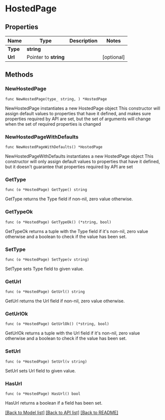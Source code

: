 # HostedPage

## Properties

Name | Type | Description | Notes
------------ | ------------- | ------------- | -------------
**Type** | **string** |  | 
**Url** | Pointer to **string** |  | [optional] 

## Methods

### NewHostedPage

`func NewHostedPage(type_ string, ) *HostedPage`

NewHostedPage instantiates a new HostedPage object
This constructor will assign default values to properties that have it defined,
and makes sure properties required by API are set, but the set of arguments
will change when the set of required properties is changed

### NewHostedPageWithDefaults

`func NewHostedPageWithDefaults() *HostedPage`

NewHostedPageWithDefaults instantiates a new HostedPage object
This constructor will only assign default values to properties that have it defined,
but it doesn't guarantee that properties required by API are set

### GetType

`func (o *HostedPage) GetType() string`

GetType returns the Type field if non-nil, zero value otherwise.

### GetTypeOk

`func (o *HostedPage) GetTypeOk() (*string, bool)`

GetTypeOk returns a tuple with the Type field if it's non-nil, zero value otherwise
and a boolean to check if the value has been set.

### SetType

`func (o *HostedPage) SetType(v string)`

SetType sets Type field to given value.


### GetUrl

`func (o *HostedPage) GetUrl() string`

GetUrl returns the Url field if non-nil, zero value otherwise.

### GetUrlOk

`func (o *HostedPage) GetUrlOk() (*string, bool)`

GetUrlOk returns a tuple with the Url field if it's non-nil, zero value otherwise
and a boolean to check if the value has been set.

### SetUrl

`func (o *HostedPage) SetUrl(v string)`

SetUrl sets Url field to given value.

### HasUrl

`func (o *HostedPage) HasUrl() bool`

HasUrl returns a boolean if a field has been set.


[[Back to Model list]](../README.md#documentation-for-models) [[Back to API list]](../README.md#documentation-for-api-endpoints) [[Back to README]](../README.md)



